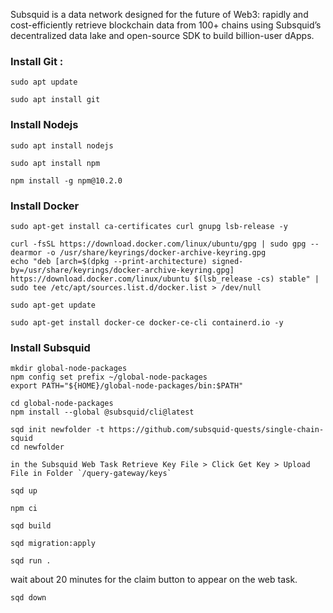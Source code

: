 Subsquid is a data network designed for the future of Web3: rapidly and cost-efficiently retrieve blockchain data from 100+ chains using Subsquid’s decentralized data lake and open-source SDK to build billion-user dApps.

### Install Git :
```
sudo apt update
```

```
sudo apt install git
```

### Install Nodejs

```
sudo apt install nodejs
```

```
sudo apt install npm
```

```
npm install -g npm@10.2.0
```

### Install Docker

```
sudo apt-get install ca-certificates curl gnupg lsb-release -y
```

```
curl -fsSL https://download.docker.com/linux/ubuntu/gpg | sudo gpg --dearmor -o /usr/share/keyrings/docker-archive-keyring.gpg
echo "deb [arch=$(dpkg --print-architecture) signed-by=/usr/share/keyrings/docker-archive-keyring.gpg] https://download.docker.com/linux/ubuntu $(lsb_release -cs) stable" | sudo tee /etc/apt/sources.list.d/docker.list > /dev/null
```

```
sudo apt-get update
```

```
sudo apt-get install docker-ce docker-ce-cli containerd.io -y
```

### Install Subsquid

```
mkdir global-node-packages
npm config set prefix ~/global-node-packages
export PATH="${HOME}/global-node-packages/bin:$PATH"
```

```
cd global-node-packages
npm install --global @subsquid/cli@latest
```

```
sqd init newfolder -t https://github.com/subsquid-quests/single-chain-squid
cd newfolder
```

```
in the Subsquid Web Task Retrieve Key File > Click Get Key > Upload File in Folder `/query-gateway/keys`

```

```
sqd up
```

```
npm ci
```

```
sqd build
```

```
sqd migration:apply
```

```
sqd run .
```

wait about 20 minutes for the claim button to appear on the web task.

```
sqd down
```
